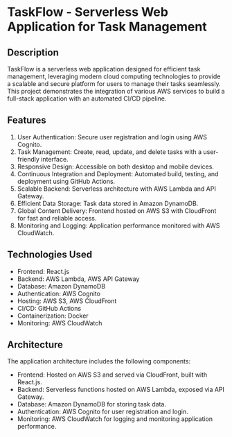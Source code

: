 # TaskFlow - Serverless Web Application for Task Management

## Description
TaskFlow is a serverless web application designed for efficient task management, leveraging modern cloud computing technologies to provide a scalable and secure platform for users to manage their tasks seamlessly. This project demonstrates the integration of various AWS services to build a full-stack application with an automated CI/CD pipeline.

## Features
1. User Authentication: Secure user registration and login using AWS Cognito.
2. Task Management: Create, read, update, and delete tasks with a user-friendly interface.
3. Responsive Design: Accessible on both desktop and mobile devices.
4. Continuous Integration and Deployment: Automated build, testing, and deployment using GitHub Actions.
5. Scalable Backend: Serverless architecture with AWS Lambda and API Gateway.
6. Efficient Data Storage: Task data stored in Amazon DynamoDB.
7. Global Content Delivery: Frontend hosted on AWS S3 with CloudFront for fast and reliable access.
8. Monitoring and Logging: Application performance monitored with AWS CloudWatch.

## Technologies Used
- Frontend: React.js
- Backend: AWS Lambda, AWS API Gateway
- Database: Amazon DynamoDB
- Authentication: AWS Cognito
- Hosting: AWS S3, AWS CloudFront
- CI/CD: GitHub Actions
- Containerization: Docker
- Monitoring: AWS CloudWatch

## Architecture
The application architecture includes the following components:
- Frontend: Hosted on AWS S3 and served via CloudFront, built with React.js.
- Backend: Serverless functions hosted on AWS Lambda, exposed via API Gateway.
- Database: Amazon DynamoDB for storing task data.
- Authentication: AWS Cognito for user registration and login.
- Monitoring: AWS CloudWatch for logging and monitoring application performance.






